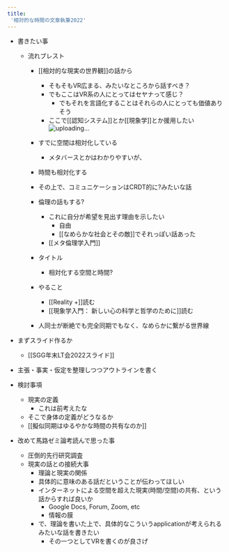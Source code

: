 ```yaml
---
title:
 '相対的な時間の文章執筆2022'
---
```

- 書きたい事
	 - 流れブレスト
		- [[相対的な現実の世界観]]の話から
			- そもそもVR広まる、みたいなところから話すべき？
			- でもここはVR系の人にとってはセヤナって感じ？
				- でもそれを言語化することはそれらの人にとっても価値ありそう
			- ここで[[認知システム]]とか[[現象学]]とか援用したい![uploading...](5q4.0505)

		- すでに空間は相対化している
			- メタバースとかはわかりやすいが、
		- 時間も相対化する
		- その上で、コミュニケーションはCRDT的に?みたいな話
		- 倫理の話もする?
			- これに自分が希望を見出す理由を示したい
				- 自由
				- [[なめらかな社会とその敵]]でそれっぽい話あった
			- [[メタ倫理学入門]]
		- タイトル
			- 相対化する空間と時間?
		- やること
			- [[Reality +]]読む
			- [[現象学入門： 新しい心の科学と哲学のために]]読む
		- 人同士が断絶でも完全同期でもなく、なめらかに繋がる世界線
- まずスライド作るか
	- [[SGG年末LT会2022スライド]]
- 主張・事実・仮定を整理しつつアウトラインを書く


- 検討事項
	- 現実の定義
		- これは前考えたな
	- そこで身体の定義がどうなるか
	- [[擬似同期はゆるやかな時間の共有なのか]]
- 改めて馬路ゼミ論考読んで思った事
	- 圧倒的先行研究調査
	- 現実の話との接続大事
		- 理論と現実の関係
		- 具体的に意味のある話だということが伝わってほしい
		- インターネットによる空間を超えた現実(時間/空間)の共有、という話からすれば良いか
			- Google Docs, Forum, Zoom, etc
			- 情報の膜
		- で、理論を書いた上で、具体的なこういうapplicationが考えられるみたいな話を書きたい
			- その一つとしてVRを書くのが良さげ